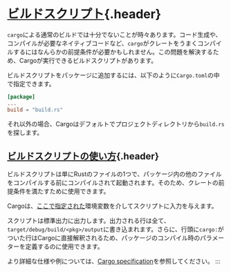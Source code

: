 # [ビルドスクリプト](#ビルドスクリプト){.header}

`cargo`による通常のビルドでは十分でないことが時々あります。コード生成や、コンパイルが必要なネイティブコードなど、`cargo`がクレートをうまくコンパイルするにはなんらかの前提条件が必要かもしれません。この問題を解決するため、Cargoが実行できるビルドスクリプトがあります。

ビルドスクリプトをパッケージに追加するには、以下のように`Cargo.toml`の中で指定できます。

``` toml
[package]
...
build = "build.rs"
```

それ以外の場合、Cargoはデフォルトでプロジェクトディレクトリから`build.rs`を探します。

## [ビルドスクリプトの使い方](#ビルドスクリプトの使い方){.header}

ビルドスクリプトは単にRustのファイルの1つで、パッケージ内の他のファイルをコンパイルする前にコンパイルされて起動されます。そのため、クレートの前提条件を満たすために使用できます。

Cargoは、[ここで指定された](https://doc.rust-lang.org/cargo/reference/environment-variables.html#environment-variables-cargo-sets-for-build-scripts)環境変数を介してスクリプトに入力を与えます。

スクリプトは標準出力に出力します。出力される行は全て、`target/debug/build/<pkg>/output`に書き込まれます。さらに、行頭に`cargo:`がついた行はCargoに直接解釈されるため、パッケージのコンパイル時のパラメーターを定義するのに使用できます。

より詳細な仕様や例については、[Cargo
specification](https://doc.rust-lang.org/cargo/reference/build-scripts.html)を参照してください。
:::

